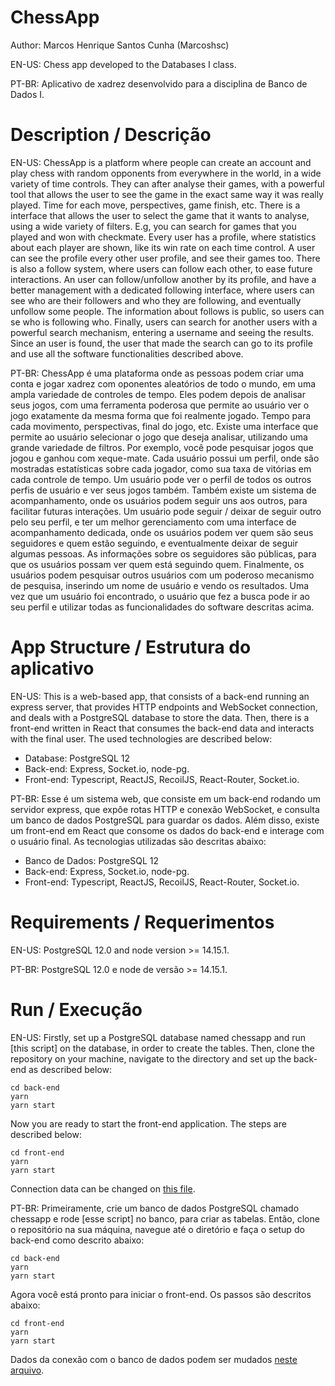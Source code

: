 # ChessApp

Author: Marcos Henrique Santos Cunha (Marcoshsc)

EN-US: Chess app developed to the Databases I class.

PT-BR: Aplicativo de xadrez desenvolvido para a disciplina de Banco de Dados I.

# Description / Descrição
EN-US: ChessApp is a platform where people can create an account and play chess with random opponents from everywhere in the world, in a wide variety of time controls. 
They can after analyse their games, with a powerful tool that allows the user to see the game in the exact same way it was really played. Time for each move, perspectives, game finish, etc.
There is a interface that allows the user to select the game that it wants to analyse, using a wide variety of filters. E.g, you can search for games that you played and won with checkmate.
Every user has a profile, where statistics about each player are shown, like its win rate on each time control. A user can see the profile every other user profile, and see their games too.
There is also a follow system, where users can follow each other, to ease future interactions. An user can follow/unfollow another by its profile, and have a better management with a dedicated following interface, where users can see who are their followers and who they are following, and eventually unfollow some people.
The information about follows is public, so users can se who is following who.
Finally, users can search for another users with a powerful search mechanism, entering a username and seeing the results. Since an user is found, the user that made the search can go to its profile and use all the software functionalities described above.

PT-BR: ChessApp é uma plataforma onde as pessoas podem criar uma conta e jogar xadrez com oponentes aleatórios de todo o mundo, em uma ampla variedade de controles de tempo.
Eles podem depois de analisar seus jogos, com uma ferramenta poderosa que permite ao usuário ver o jogo exatamente da mesma forma que foi realmente jogado. Tempo para cada movimento, perspectivas, final do jogo, etc.
Existe uma interface que permite ao usuário selecionar o jogo que deseja analisar, utilizando uma grande variedade de filtros. Por exemplo, você pode pesquisar jogos que jogou e ganhou com xeque-mate.
Cada usuário possui um perfil, onde são mostradas estatísticas sobre cada jogador, como sua taxa de vitórias em cada controle de tempo. Um usuário pode ver o perfil de todos os outros perfis de usuário e ver seus jogos também.
Também existe um sistema de acompanhamento, onde os usuários podem seguir uns aos outros, para facilitar futuras interações. Um usuário pode seguir / deixar de seguir outro pelo seu perfil, e ter um melhor gerenciamento com uma interface de acompanhamento dedicada, onde os usuários podem ver quem são seus seguidores e quem estão seguindo, e eventualmente deixar de seguir algumas pessoas.
As informações sobre os seguidores são públicas, para que os usuários possam ver quem está seguindo quem.
Finalmente, os usuários podem pesquisar outros usuários com um poderoso mecanismo de pesquisa, inserindo um nome de usuário e vendo os resultados. Uma vez que um usuário foi encontrado, o usuário que fez a busca pode ir ao seu perfil e utilizar todas as funcionalidades do software descritas acima.

# App Structure / Estrutura do aplicativo

EN-US: This is a web-based app, that consists of a back-end running an express server, that provides HTTP endpoints and WebSocket connection, and deals with a PostgreSQL database to store the data.
Then, there is a front-end written in React that consumes the back-end data and interacts with the final user. The used technologies are described below:

- Database: PostgreSQL 12
- Back-end: Express, Socket.io, node-pg.
- Front-end: Typescript, ReactJS, RecoilJS, React-Router, Socket.io.

PT-BR: Esse é um sistema web, que consiste em um back-end rodando um servidor express, que expôe rotas HTTP e conexão WebSocket, e consulta um banco de dados PostgreSQL para guardar os dados.
Além disso, existe um front-end em React que consome os dados do back-end e interage com o usuário final. As tecnologias utilizadas são descritas abaixo:

- Banco de Dados: PostgreSQL 12
- Back-end: Express, Socket.io, node-pg.
- Front-end: Typescript, ReactJS, RecoilJS, React-Router, Socket.io.

# Requirements / Requerimentos

EN-US: PostgreSQL 12.0 and node version >= 14.15.1.

PT-BR: PostgreSQL 12.0 e node de versão >= 14.15.1.

# Run / Execução

EN-US: Firstly, set up a PostgreSQL database named chessapp and run [this script] on the database, in order to create the tables. Then, clone the repository on your machine, navigate to the directory and set up the back-end as described below:

    cd back-end
    yarn
    yarn start

Now you are ready to start the front-end application. The steps are described below:

    cd front-end
    yarn
    yarn start

Connection data can be changed on [this file](https://github.com/Marcoshsc/ChessApp/blob/master/back-end/src/database/connection.js).
 
PT-BR: Primeiramente, crie um banco de dados PostgreSQL chamado chessapp e rode [esse script] no banco, para criar as tabelas. Então, clone o repositório na sua máquina, navegue até o diretório e faça o setup do back-end como descrito abaixo:

    cd back-end
    yarn
    yarn start

Agora você está pronto para iniciar o front-end. Os passos são descritos abaixo:

    cd front-end
    yarn
    yarn start

Dados da conexão com o banco de dados podem ser mudados [neste arquivo](https://github.com/Marcoshsc/ChessApp/blob/master/back-end/src/database/connection.js).
